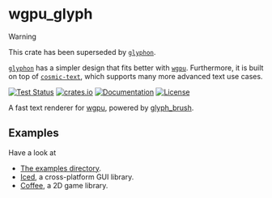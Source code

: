 # wgpu_glyph

> [!WARNING]
> This crate has been superseded by [`glyphon`].
>
> [`glyphon`] has a simpler design that fits better with [`wgpu`]. Furthermore, it is built on top of [`cosmic-text`], which supports many more advanced text use cases.

[`glyphon`]: https://github.com/grovesNL/glyphon
[`wgpu`]: https://github.com/gfx-rs/wgpu
[`cosmic-text`]: https://github.com/pop-os/cosmic-text

[![Test Status](https://img.shields.io/github/actions/workflow/status/hecrj/wgpu_glyph/test.yml?branch=master&event=push&label=test)](https://github.com/hecrj/wgpu_glyph/actions)
[![crates.io](https://img.shields.io/crates/v/wgpu_glyph.svg)](https://crates.io/crates/wgpu_glyph)
[![Documentation](https://docs.rs/wgpu_glyph/badge.svg)](https://docs.rs/wgpu_glyph)
[![License](https://img.shields.io/crates/l/wgpu_glyph.svg)](https://github.com/hecrj/wgpu_glyph/blob/master/LICENSE)

A fast text renderer for [wgpu](https://github.com/gfx-rs/wgpu), powered by
[glyph_brush](https://github.com/alexheretic/glyph-brush/tree/master/glyph-brush).

## Examples

Have a look at
  * [The examples directory](examples).
  * [Iced](https://github.com/hecrj/iced), a cross-platform GUI library.
  * [Coffee](https://github.com/hecrj/coffee), a 2D game library.
